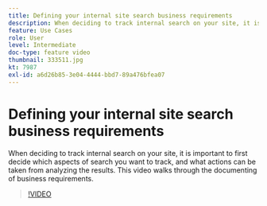 ```yaml
---
title: Defining your internal site search business requirements
description: When deciding to track internal search on your site, it is important to first decide which aspects of search you want to track, and what actions can be taken from analyzing the results. This video walks through the documenting of business requirements.
feature: Use Cases
role: User
level: Intermediate
doc-type: feature video
thumbnail: 333511.jpg
kt: 7987
exl-id: a6d26b85-3e04-4444-bbd7-89a476bfea07
---
```

# Defining your internal site search business requirements

When deciding to track internal search on your site, it is important to first decide which aspects of search you want to track, and what actions can be taken from analyzing the results. This video walks through the documenting of business requirements.

>[!VIDEO](https://video.tv.adobe.com/v/333511/?quality=12&learn=on)
